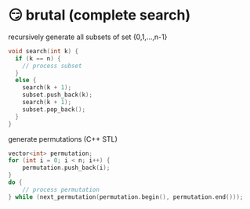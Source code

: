 # 😏 brutal (complete search)

recursively generate all subsets of set {0,1,...,n-1}

```cpp
void search(int k) {
  if (k == n) {
    // process subset
  } 
  else {
    search(k + 1);
    subset.push_back(k);
    search(k + 1);
    subset.pop_back();
  } 
}
```

generate permutations (C++ STL)

```cpp
vector<int> permutation;
for (int i = 0; i < n; i++) {
    permutation.push_back(i);
}
do {
    // process permutation
} while (next_permutation(permutation.begin(), permutation.end()));
```
